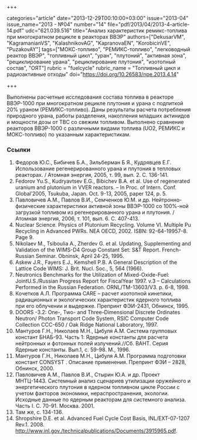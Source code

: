 +++

categories="article"
date="2013-12-29T00:10:00+03:00"
issue="2013-04"
issue_name="2013 - №04"
number="14"
file="pdf/2013/04/2013-4-article-14.pdf"
udc="621.039.516"
title="Анализ характеристик ремикс-топлива при многократном рецикле в реакторах ВВЭР"
authors=["DekusarVM", "KagramanianVS", "KalashnikovAG", "KapranovaEN", "KorobicinVE", "PuzakovAY"]
tags=["МОКС-топливо", "РЕМИКС-топливо", "легководный реактор ВВЭР", "топливный цикл", "уран", "плутоний", "активная зона", "рециклирование урана", "рециклирование плутония", "изотопный состав", "ОЯТ"]
rubric = "fuelcycle"
rubric_name = "Топливный цикл и радиоактивные отходы"
doi="https://doi.org/10.26583/npe.2013.4.14"

+++

Выполнены расчетные исследования состава топлива в реакторе ВВЭР-1000 при многократном рецикле плутония и урана с подпиткой 20% ураном (РЕМИКС-топливо). Даны результаты расчета потребления природного урана, работы разделения, накопления младших актинидов и мощности дозы от ТВС со свежим топливом. Выполнено сравнение реакторов ВВЭР-1000 с различными видами топлива (UO2, РЕМИКС и МОКС-топливо) по указанным характеристикам.

### Ссылки

1. Федоров Ю.С., Бибичев Б.А., Зильберман Б Я., Кудрявцев Е.Г. Использование регенерированного урана и плутония в тепловых реакторах. / Атомная энергия, 2005, т. 99, вып. 2. С. 136-141.
2. Fedorov Yu.S., Kudryavtsev E.G., Bibichev B.A. et al. Use of regenerated uranium and plutonium in VVER reactors. – In Proc. of Intern. Conf. Global’2005, Tsukuba, Japan. Oct. 9-13, 2005, paper 124, p. 5.
3. Павловичев А.М., Павлов В.И., Семченков Ю.М. и др. Нейтронно-физические характеристики активной зоны ВВЭР-1000 со 100%-ной загрузкой топливом из регенерированного урана и плутония. / Атомная энергия, 2006, т. 101, вып. 6. С. 407-413.
4. Nuclear Science. Physics of Plutonium Recycling. Volume VI. Multiple Pu Recycling in Advanced PWRs. NEA OECD, 2002. ISBN: 92-64-19957-8. Page 9.
5. Nikolaev M., Tsiboulia A., Zherdev G. et al. Updating, Supplementing and Validation of the WIMS-D4 Group Constant Set: S&T Report. French-Russian Seminar. Obninsk, April 24-25, 1995.
6. Askew J.R., Fayers E.J., Kemshell P.B. A General Description of the Lattice Code WIMS: J. Brit. Nucl. Soc., 5, 564 (1966).
7. Neutronics Benchmarks for the Utilization of Mixed-Oxide-Fuel: JointU.S./Russian Progress Report for FiscalYear 1997. v.3 – Calculations Performed in the Russian Federation. ORNL/TM-13603/V3. p. 6-8, 1998.
8. Кочетков А.Л. Программа CARE – расчет изотопной кинетики, радиационных и экологических характеристик ядерного топлива при его облучении и выдержке. Препринт ФЭИ-2431, Обнинск, 1995.
9. DOORS -3.2: One-, Two- and Three-Dimensional Discrete Ordinates Neutron/ Photon Transport Code System, RSIC Computer Code Collection CCC-650 / Oak Ridge National Laboratory, 1997.
10. Мантуров Г.Н., Николаев М.Н., Цибуля А.М. Система групповых констант БНАБ-93. Часть 1: Ядерные константы для расчета нейтронных и фотонных полей излучений.//Сб. ВАНТ. Серия Ядерные константы. Вып.1, с. 59-98. М., 1996.
11. Мантуров Г.Н., Николаев М.Н., Цибуля А.М. Программа подготовки констант CONSYST . Описание применения. Препринт ФЭИ – 2828, Обнинск, 2000.
12. Павловичев А.М., Павлов В.И., Стырин Ю.А. и др. Проект МНТЦ-1443. Системный анализ сценариев утилизации оружейного и энергетического плутония в ядерном топливном цикле России с учетом факторов экономики, нераспространения, экологии. Исходные данные по ядерным реакторам для системного анализа. Часть I. С. 70-91. Москва. 2001.
13. Там же, с. 134-136.
14. Shropshire D.E. et al. Advanced Fuel Cycle Cost Basis, INL/EXT-07-1207 Rev.1. 2008. http://www.inl.gov./technicalpublications/Documents/3915965.pdf.